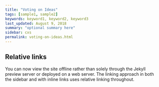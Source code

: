 ```yaml
---
title: "Voting on Ideas"
tags: [sample1, sample2]
keywords: keyword1, keyword2, keyword3
last_updated: August 9, 2018
summary: "optional summary here"
sidebar: cxs
permalink: voting-on-ideas.html
---
```

## Relative links

You can now view the site offline rather than solely through the Jekyll preview server or deployed on a web server. The linking approach in both the sidebar and with inline links uses relative linking throughout.
